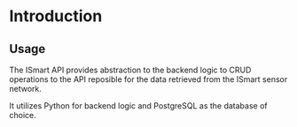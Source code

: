 # Introduction 
## Usage
The ISmart API provides abstraction to the backend logic to CRUD operations to the API reposible for the data retrieved from the ISmart sensor network.

It utilizes Python for backend logic and PostgreSQL as the database of choice.
